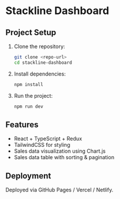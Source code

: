 # Stackline Dashboard

## Project Setup

1. Clone the repository:
    ```sh
    git clone <repo-url>
    cd stackline-dashboard
    ```
2. Install dependencies:
    ```sh
    npm install
    ```
3. Run the project:
    ```sh
    npm run dev
    ```

## Features

- React + TypeScript + Redux
- TailwindCSS for styling
- Sales data visualization using Chart.js
- Sales data table with sorting & pagination

## Deployment

Deployed via GitHub Pages / Vercel / Netlify.
